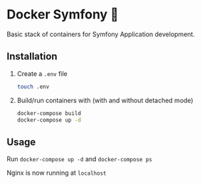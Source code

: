 # Docker Symfony :whale:

Basic stack of containers for Symfony Application development.

## Installation

1. Create a `.env` file

    ```bash
    touch .env
    ```


2. Build/run containers with (with and without detached mode)

    ```bash
    docker-compose build
    docker-compose up -d
    ```

## Usage

Run `docker-compose up -d` and `docker-compose ps`

Nginx is now running at `localhost`